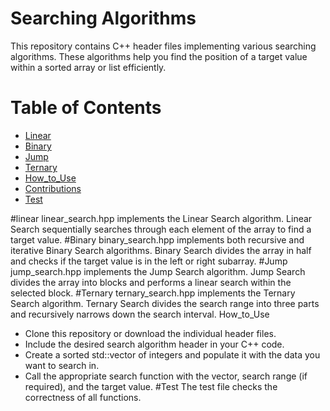 # Searching Algorithms
This repository contains C++ header files implementing various searching algorithms. These algorithms help you find the position of a target value within a sorted array or list efficiently.
# Table of Contents
- [Linear](#linear)
- [Binary](#Binary)
- [Jump](#Jump)
- [Ternary](#Ternary)
- [How_to_Use](#How_to_Use)
- [Contributions](#Contributions)
- [Test](#Test)

#linear
linear_search.hpp implements the Linear Search algorithm. Linear Search sequentially searches through each element of the array to find a target value.
#Binary
binary_search.hpp implements both recursive and iterative Binary Search algorithms. Binary Search divides the array in half and checks if the target value is in the left or right subarray.
#Jump
jump_search.hpp implements the Jump Search algorithm. Jump Search divides the array into blocks and performs a linear search within the selected block.
#Ternary
ternary_search.hpp implements the Ternary Search algorithm. Ternary Search divides the search range into three parts and recursively narrows down the search interval.
How_to_Use
- Clone this repository or download the individual header files.
- Include the desired search algorithm header in your C++ code.
- Create a sorted std::vector of integers and populate it with the data you want to search in.
- Call the appropriate search function with the vector, search range (if required), and the target value.
#Test
The test file checks the correctness of all functions.
